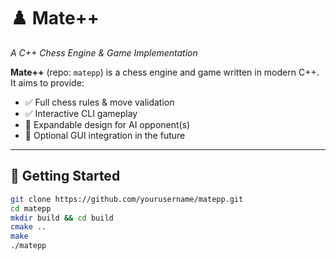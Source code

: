 # ♟️ Mate++

*A C++ Chess Engine & Game Implementation*  

**Mate++** (repo: `matepp`) is a chess engine and game written in modern C++.  
It aims to provide:  
- ✅ Full chess rules & move validation  
- ✅ Interactive CLI gameplay  
- 🔄 Expandable design for AI opponent(s)  
- 🔄 Optional GUI integration in the future  

---

## 🚀 Getting Started
```bash
git clone https://github.com/yourusername/matepp.git
cd matepp
mkdir build && cd build
cmake ..
make
./matepp
